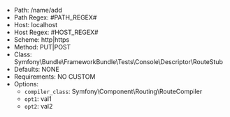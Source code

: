 - Path: /name/add
- Path Regex: #PATH_REGEX#
- Host: localhost
- Host Regex: #HOST_REGEX#
- Scheme: http|https
- Method: PUT|POST
- Class: Symfony\Bundle\FrameworkBundle\Tests\Console\Descriptor\RouteStub
- Defaults: NONE
- Requirements: NO CUSTOM
- Options:
    - `compiler_class`: Symfony\Component\Routing\RouteCompiler
    - `opt1`: val1
    - `opt2`: val2

